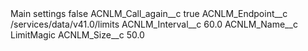 <?xml version="1.0" encoding="UTF-8"?>
<CustomMetadata xmlns="http://soap.sforce.com/2006/04/metadata" xmlns:xsi="http://www.w3.org/2001/XMLSchema-instance" xmlns:xsd="http://www.w3.org/2001/XMLSchema">
    <label>Main settings</label>
    <protected>false</protected>
    <values>
        <field>ACNLM_Call_again__c</field>
        <value xsi:type="xsd:boolean">true</value>
    </values>
    <values>
        <field>ACNLM_Endpoint__c</field>
        <value xsi:type="xsd:string">/services/data/v41.0/limits</value>
    </values>
    <values>
        <field>ACNLM_Interval__c</field>
        <value xsi:type="xsd:double">60.0</value>
    </values>
    <values>
        <field>ACNLM_Name__c</field>
        <value xsi:type="xsd:string">LimitMagic</value>
    </values>
    <values>
        <field>ACNLM_Size__c</field>
        <value xsi:type="xsd:double">50.0</value>
    </values>
</CustomMetadata>

